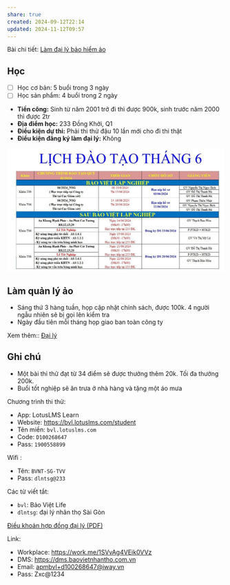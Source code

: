 ```yaml
---
share: true
created: 2024-09-12T22:14
updated: 2024-11-12T09:57
---
```

Bài chi tiết: [Làm đại lý bảo hiểm ảo](../../../../../../%F0%9F%93%9CT%C3%A0i%20nguy%C3%AAn/%C3%9D%20t%C6%B0%E1%BB%9Fng%20ki%E1%BA%BFm%20ti%E1%BB%81n/3%20%C3%9D%20t%C6%B0%E1%BB%9Fng/C%C3%B4ng%20vi%E1%BB%87c%20th%E1%BB%9Di%20v%E1%BB%A5,%20c%E1%BB%99ng%20t%C3%A1c%20vi%C3%AAn/Cho%20nh%C3%A2n%20vi%C3%AAn,%20%C4%91%E1%BA%A1i%20l%C3%BD/L%C3%A0m%20%C4%91%E1%BA%A1i%20l%C3%BD%20b%E1%BA%A3o%20hi%E1%BB%83m%20%E1%BA%A3o.md)
## Học 
- [ ] Học cơ bản: 5 buổi trong 3 ngày
- [ ] Học sản phẩm: 4 buổi trong 2 ngày

- **Tiền công:** Sinh từ năm 2001 trở đi thì được 900k, sinh trước năm 2000 thì được 2tr
- **Địa điểm học:** 233 Đồng Khởi, Q1
- **Điều kiện dự thi:** Phải thi thử đậu 10 lần mới cho đi thi thật
- **Điều kiện đăng ký làm đại lý:** Không

![Lịch đào tạo Bảo Việt.png](../../../../../../assets/attachments/L%E1%BB%8Bch%20%C4%91%C3%A0o%20t%E1%BA%A1o%20B%E1%BA%A3o%20Vi%E1%BB%87t.png)
## Làm quản lý ảo
- Sáng thứ 3 hàng tuần, họp cập nhật chính sách, được 100k. 4 người ngẫu nhiên sẽ bị gọi lên kiểm tra
- Ngày đầu tiên mỗi tháng họp giao ban toàn công ty

Xem thêm:: [Đại lý](../../../../../../%F0%9F%93%9CT%C3%A0i%20nguy%C3%AAn/Ch%C3%ADnh%20s%C3%A1ch%20c%C3%B4ng%20ty/B%E1%BA%A3o%20hi%E1%BB%83m/%C4%90%E1%BA%A1i%20l%C3%BD%20v%C3%A0%20qu%E1%BA%A3n%20l%C3%BD/B%E1%BA%A3o%20Vi%E1%BB%87t/%C4%90%E1%BA%A1i%20l%C3%BD/index.md)
## Ghi chú
- Một bài thi thử đạt từ 34 điểm sẽ được thưởng thêm 20k. Tối đa thưởng 200k.
- Buổi tốt nghiệp sẽ ăn trưa ở nhà hàng và tặng một áo mưa

Chương trình thi thử:
- App: LotusLMS Learn
- Website: https://bvl.lotuslms.com/student
- Tên miền: `bvl.lotuslms.com`
- Code: `D100268647`
- Pass: `1900558899`

Wifi :
- Tên: `BVNT-SG-TVV`
- Pass: `dlntsg@233`

Các từ viết tắt:
- `bvl`: Bảo Việt Life
- `dlntsg`: đại lý nhân thọ Sài Gòn

[Điều khoản hợp đồng đại lý (PDF)](https://www.baovietnhantho.com.vn/storage/9732811b-4911-4e32-b18e-533b77e8d948/Dieu-khoan-H%C4%90%C4%90L_phienban092022.pdf)

Link:
- Workplace: https://work.me/1SVvAg4VEik0VVz
- DMS:  https://dms.baovietnhantho.com.vn
- Email: apmbvl+d100268647@iway.vn
- Pass: Zxc@1234
